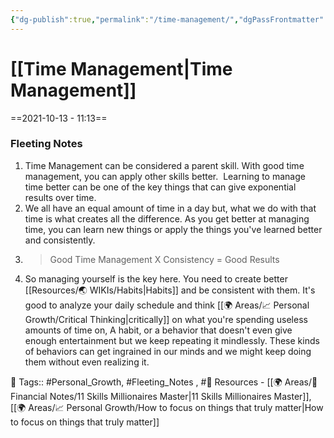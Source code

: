 ```yaml
---
{"dg-publish":true,"permalink":"/time-management/","dgPassFrontmatter":true,"noteIcon":"1","created":"2023-11-14T21:08:43.788+05:30","updated":"2023-12-15T02:59:08.503+05:30"}
---
```


# [[Time Management\|Time Management]]
==2021-10-13 - 11:13==
### Fleeting Notes
1. Time Management can be considered a parent skill. With good time management, you can apply other skills better.  Learning to manage time better can be one of the key things that can give exponential results over time.
2.  We all have an equal amount of time in a day but, what we do with that time is what creates all the difference. As you get better at managing time, you can learn new things or apply the things you've learned better and consistently.
3.  > Good Time Management X Consistency = Good Results
4.  So managing yourself is the key here. You need to create better [[Resources/🌏 WIKIs/Habits\|Habits]] and be consistent with them. It's good to analyze your daily schedule and think [[🌍 Areas/📈 Personal Growth/Critical Thinking\|critically]] on what you're spending useless amounts of time on, A habit, or a behavior that doesn't even give enough entertainment but we keep repeating it mindlessly. These kinds of behaviors can get ingrained in our minds and we might keep doing them without even realizing it.

🧶 Tags:: #Personal_Growth, #Fleeting_Notes , #🌱 
Resources - [[🌍 Areas/💸 Financial Notes/11 Skills Millionaires Master\|11 Skills Millionaires Master]], [[🌍 Areas/📈 Personal Growth/How to focus on things that truly matter\|How to focus on things that truly matter]]